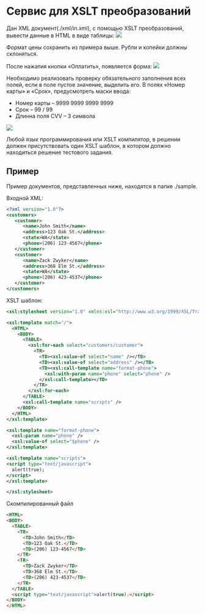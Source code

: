 # Сервис для XSLT преобразований
Дан XML документ(./xml/in.xml), с помощью XSLT преобразований, вывести данные в HTML в виде таблицы:
![](https://github.com/tolic811/test-case/raw/master/img/tbl.png)

Формат цены сохранить из примера выше. Рубли и копейки должны склоняться.

После нажатия кнопки «Оплатить», появляется форма:
![](https://github.com/tolic811/test-case/raw/master/img/frm.png)

Необходимо реализовать проверку обязательного заполнения всех полей, если в поле пустое значение, выделить его.
В полях «Номер карты» и «Срок», предусмотреть маски ввода:
- Номер карты – 9999 9999 9999 9999
- Срок – 99 / 99
- Длинна поля CVV – 3 символа

![](https://github.com/tolic811/test-case/raw/master/img/frm-err.png)

Любой язык программирования или XSLT компилятор, в решении должен присутствовать один XSLT шаблон, в котором должно находиться решение тестового задания.

## Пример
Пример документов, представленных ниже, находятся в папке ./sample.

Входной XML:
```xml
<?xml version="1.0"?>
<customers>
   <customer>
      <name>John Smith</name>
      <address>123 Oak St.</address>
      <state>WA</state>
      <phone>(206) 123-4567</phone>
   </customer>
   <customer>
      <name>Zack Zwyker</name>
      <address>368 Elm St.</address>
      <state>WA</state>
      <phone>(206) 423-4537</phone>
   </customer>
</customers>
```

XSLT шаблон:
```xml
<xsl:stylesheet version="1.0" xmlns:xsl="http://www.w3.org/1999/XSL/Transform" >

<xsl:template match="/">
  <HTML>
    <BODY>
      <TABLE>
        <xsl:for-each select="customers/customer">
          <TR>
            <TD><xsl:value-of select="name" /></TD>
            <TD><xsl:value-of select="address" /></TD>
            <TD><xsl:call-template name="format-phone">
              <xsl:with-param name="phone" select="phone" />
            </xsl:call-template></TD>
          </TR>
        </xsl:for-each>
      </TABLE>
      <xsl:call-template name="scripts" />
    </BODY>
  </HTML>
</xsl:template>

<xsl:template name="format-phone">
  <xsl:param name="phone" />
  <xsl:value-of select="$phone" />
</xsl:template>

<xsl:template name="scripts">
<script type="text/javascript">
  alert(true);
</script>
</xsl:template>

</xsl:stylesheet>
```
Скомпилированный файл
```html
<HTML>
<BODY>
  <TABLE>
    <TR>
      <TD>John Smith</TD>
      <TD>123 Oak St.</TD>
      <TD>(206) 123-4567</TD>
    </TR>
    <TR>
      <TD>Zack Zwyker</TD>
      <TD>368 Elm St.</TD>
      <TD>(206) 423-4537</TD>
    </TR>
  </TABLE>
  <script type="text/javascript">alert(true);</script>
</BODY>
</HTML>
```

